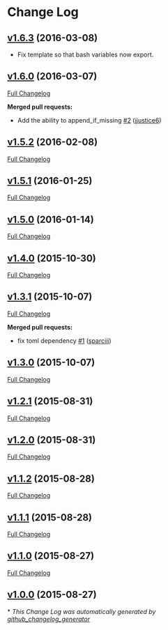 # Change Log

## [v1.6.3](https://github.com/johnbellone/rc-cookbook/tree/v1.6.1) (2016-03-08)
- Fix template so that bash variables now export.

## [v1.6.0](https://github.com/johnbellone/rc-cookbook/tree/v1.6.0) (2016-03-07)
[Full Changelog](https://github.com/johnbellone/rc-cookbook/compare/v1.5.2...v1.6.0)

**Merged pull requests:**

- Add the ability to append\_if\_missing [\#2](https://github.com/johnbellone/rc-cookbook/pull/2) ([jjustice6](https://github.com/jjustice6))

## [v1.5.2](https://github.com/johnbellone/rc-cookbook/tree/v1.5.2) (2016-02-08)
[Full Changelog](https://github.com/johnbellone/rc-cookbook/compare/v1.5.1...v1.5.2)

## [v1.5.1](https://github.com/johnbellone/rc-cookbook/tree/v1.5.1) (2016-01-25)
[Full Changelog](https://github.com/johnbellone/rc-cookbook/compare/v1.5.0...v1.5.1)

## [v1.5.0](https://github.com/johnbellone/rc-cookbook/tree/v1.5.0) (2016-01-14)
[Full Changelog](https://github.com/johnbellone/rc-cookbook/compare/v1.4.0...v1.5.0)

## [v1.4.0](https://github.com/johnbellone/rc-cookbook/tree/v1.4.0) (2015-10-30)
[Full Changelog](https://github.com/johnbellone/rc-cookbook/compare/v1.3.1...v1.4.0)

## [v1.3.1](https://github.com/johnbellone/rc-cookbook/tree/v1.3.1) (2015-10-07)
[Full Changelog](https://github.com/johnbellone/rc-cookbook/compare/v1.3.0...v1.3.1)

**Merged pull requests:**

- fix toml dependency [\#1](https://github.com/johnbellone/rc-cookbook/pull/1) ([sparciii](https://github.com/sparciii))

## [v1.3.0](https://github.com/johnbellone/rc-cookbook/tree/v1.3.0) (2015-10-07)
[Full Changelog](https://github.com/johnbellone/rc-cookbook/compare/v1.2.1...v1.3.0)

## [v1.2.1](https://github.com/johnbellone/rc-cookbook/tree/v1.2.1) (2015-08-31)
[Full Changelog](https://github.com/johnbellone/rc-cookbook/compare/v1.2.0...v1.2.1)

## [v1.2.0](https://github.com/johnbellone/rc-cookbook/tree/v1.2.0) (2015-08-31)
[Full Changelog](https://github.com/johnbellone/rc-cookbook/compare/v1.1.2...v1.2.0)

## [v1.1.2](https://github.com/johnbellone/rc-cookbook/tree/v1.1.2) (2015-08-28)
[Full Changelog](https://github.com/johnbellone/rc-cookbook/compare/v1.1.1...v1.1.2)

## [v1.1.1](https://github.com/johnbellone/rc-cookbook/tree/v1.1.1) (2015-08-28)
[Full Changelog](https://github.com/johnbellone/rc-cookbook/compare/v1.1.0...v1.1.1)

## [v1.1.0](https://github.com/johnbellone/rc-cookbook/tree/v1.1.0) (2015-08-27)
[Full Changelog](https://github.com/johnbellone/rc-cookbook/compare/v1.0.0...v1.1.0)

## [v1.0.0](https://github.com/johnbellone/rc-cookbook/tree/v1.0.0) (2015-08-27)


\* *This Change Log was automatically generated by [github_changelog_generator](https://github.com/skywinder/Github-Changelog-Generator)*
